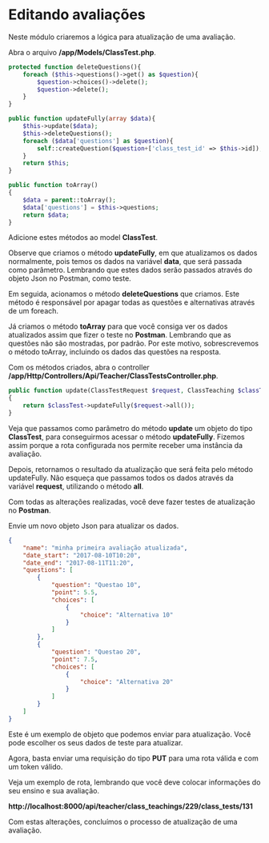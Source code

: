 # Editando avaliações

Neste módulo criaremos a lógica para atualização de uma avaliação.

Abra o arquivo **/app/Models/ClassTest.php**.

```php
protected function deleteQuestions(){
    foreach ($this->questions()->get() as $question){
        $question->choices()->delete();
        $question->delete();
    }
}

public function updateFully(array $data){
    $this->update($data);
    $this->deleteQuestions();
    foreach ($data['questions'] as $question){
        self::createQuestion($question+['class_test_id' => $this->id]);
    }
    return $this;
}

public function toArray()
{
    $data = parent::toArray();
    $data['questions'] = $this->questions;
    return $data;
}
```

Adicione estes métodos ao model **ClassTest**.

Observe que criamos o método **updateFully**, em que atualizamos os dados normalmente, pois temos os dados na variável **data**, que será passada como parâmetro. Lembrando que estes dados serão passados através do objeto Json no Postman, como teste.

Em seguida, acionamos o método **deleteQuestions** que criamos. Este método é responsável por apagar todas as questões e alternativas através de um foreach.

Já criamos o método **toArray** para que você consiga ver os dados atualizados assim que fizer o teste no **Postman**. Lembrando que as questões não são mostradas, por padrão. Por este motivo, sobrescrevemos o método toArray, incluindo os dados das questões na resposta.

Com os métodos criados, abra o controller **/app/Http/Controllers/Api/Teacher/ClassTestsController.php**.

```php
public function update(ClassTestRequest $request, ClassTeaching $classTeaching, ClassTest $classTest)
{
    return $classTest->updateFully($request->all());
}
```

Veja que passamos como parâmetro do método **update** um objeto do tipo **ClassTest**, para conseguirmos acessar o método **updateFully**. Fizemos assim porque a rota configurada nos permite receber uma instância da avaliação.

Depois, retornamos o resultado da atualização que será feita pelo método updateFully. Não esqueça que passamos todos os dados através da variável **request**, utilizando o método **all**.

Com todas as alterações realizadas, você deve fazer testes de atualização no **Postman**.

Envie um novo objeto Json para atualizar os dados.

```json
{
    "name": "minha primeira avaliação atualizada",
    "date_start": "2017-08-10T10:20",
    "date_end": "2017-08-11T11:20",
    "questions": [
    	{
    		"question": "Questao 10",
    		"point": 5.5,
    		"choices": [
    			{
    				"choice": "Alternativa 10"
    			}	
    		]
    	},
    	{
    		"question": "Questao 20",
    		"point": 7.5,
    		"choices": [
    			{
    				"choice": "Alternativa 20"
    			}	
    		]
    	}
    ]
}
```

Este é um exemplo de objeto que podemos enviar para atualização. Você pode escolher os seus dados de teste para atualizar.

Agora, basta enviar uma requisição do tipo **PUT** para uma rota válida e com um token válido. 

Veja um exemplo de rota, lembrando que você deve colocar informações do seu ensino e sua avaliação.

**http://localhost:8000/api/teacher/class_teachings/229/class_tests/131**

Com estas alterações, concluímos o processo de atualização de uma avaliação.